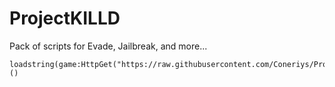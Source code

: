 # ProjectKILLD

Pack of scripts for Evade, Jailbreak, and more...

```luau
loadstring(game:HttpGet("https://raw.githubusercontent.com/Coneriys/ProjectKILLD/refs/heads/main/Loader.luau"))()
```
